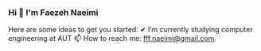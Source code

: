 ### Hi 👋 I'm Faezeh Naeimi

Here are some ideas to get you started:
✔ I’m currently studying computer engineering at AUT
📫 How to reach me: fff.naeimi@gmail.com.

